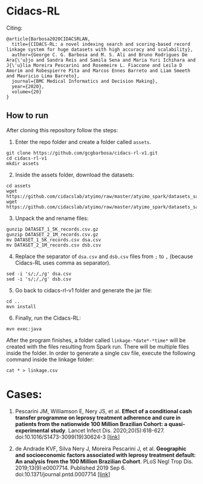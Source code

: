 # Cidacs-RL

Citing:
```
@article{Barbosa2020CIDACSRLAN,
  title={CIDACS-RL: a novel indexing search and scoring-based record linkage system for huge datasets with high accuracy and scalability},
  author={George C. G. Barbosa and M. S. Ali and Bruno Rodrigues De Ara{\'u}jo and Sandra Reis and Samila Sena and Maria Yuri Ichihara and J{\'u}lia Moreira Pescarini and Rosemeire L. Fiaccone and Leila D Amorim and Robespierre Pita and Marcos Ennes Barreto and Liam Smeeth and Mauricio Lima Barreto},
  journal={BMC Medical Informatics and Decision Making},
  year={2020},
  volume={20}
}
```

## How to run

After cloning this repository follow the steps:

1. Enter the repo folder and create a folder called `assets`.

```
git clone https://github.com/gcgbarbosa/cidacs-rl-v1.git
cd cidacs-rl-v1
mkdir assets
``` 

2. Inside the assets folder, download the datasets:

```
cd assets
wget https://github.com/cidacslab/atyimo/raw/master/atyimo_spark/datasets_sample/small/DATASET_1_5K_records.csv.gz
wget https://github.com/cidacslab/atyimo/raw/master/atyimo_spark/datasets_sample/small/DATASET_2_1M_records.csv.gz
```

3. Unpack the and rename files:

```
gunzip DATASET_1_5K_records.csv.gz
gunzip DATASET_2_1M_records.csv.gz
mv DATASET_1_5K_records.csv dsa.csv
mv DATASET_2_1M_records.csv dsb.csv
```

4. Replace the separator of `dsa.csv` and `dsb.csv` files from `;` to `,` (because Cidacs-RL uses comma as separator).

```
sed -i 's/;/,/g' dsa.csv
sed -i 's/;/,/g' dsb.csv
```

5. Go back to cidacs-rl-v1 folder and generate the jar file:

```
cd ..
mvn install
```

6. Finally, run the Cidacs-RL:

```
mvn exec:java
```

After the program finishes, a folder called `linkage-*date*-*time*` will be created with the files resulting from Spark run. There will be multiple files inside the folder. In order to generate a single csv file, execute the following command inside the linkage folder:

```
cat * > linkage.csv
```

# Cases:

1. Pescarini JM, Williamson E, Nery JS, et al. **Effect of a conditional cash transfer programme on leprosy treatment adherence and cure in patients from the nationwide 100 Million Brazilian Cohort: a quasi-experimental study**. Lancet Infect Dis. 2020;20(5):618-627. doi:10.1016/S1473-3099(19)30624-3 [[link]](https://pubmed.ncbi.nlm.nih.gov/32066527/)

2. de Andrade KVF, Silva Nery J, Moreira Pescarini J, et al. **Geographic and socioeconomic factors associated with leprosy treatment default: An analysis from the 100 Million Brazilian Cohort**. PLoS Negl Trop Dis. 2019;13(9):e0007714. Published 2019 Sep 6. doi:10.1371/journal.pntd.0007714 [[link]](https://www.ncbi.nlm.nih.gov/pmc/articles/PMC6750604/)


